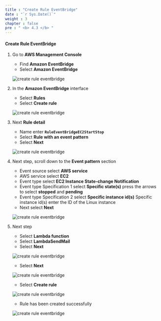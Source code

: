 ```yaml
---
title : "Create Rule EventBridge"
date : "`r Sys.Date()`"
weight : 3
chapter : false
pre : " <b> 4.3 </b> "
---
```


#### Create Rule EventBridge

1. Go to **AWS Management Console**

   - Find **Amazon EventBridge**
   - Select **Amazon EventBridge**

    ![create rule eventbridge](/images/6-CreateFunctionLambdaToMail/2CreateRuleEvent/0001.png?width=90pc)

2. In the **Amazon EventBridge** interface

    - Select **Rules**
    - Select **Create rule**
  
    ![create rule eventbridge](/images/6-CreateFunctionLambdaToMail/2CreateRuleEvent/0002.png?width=90pc)

3. Next **Rule detail**

   - Name enter **```RuleEventBridgeEC2StartStop```**
   - Select **Rule with an event pattern**
   - Select **Next**

    ![create rule eventbridge](/images/6-CreateFunctionLambdaToMail/2CreateRuleEvent/0003.png?width=90pc)


4. Next step, scroll down to the **Event pattern** section

   - Event source select **AWS service**
   - AWS service select **EC2**
   - Event type select **EC2 Instance State-change Notification**
   - Event type Specification 1 select **Specific state(s)** press the arrows to select **stopped** and **pending**
   - Event type Specification 2 select **Specific instance id(s)** Specific instance id(s) enter the ID of the Linux instance
   - Next select **Next**

    ![create rule eventbridge](/images/6-CreateFunctionLambdaToMail/2CreateRuleEvent/0004.png?width=90pc)

5. Next step

   - Select **Lambda function**
   - Select **LambdaSendMail**
   - Select **Next**

    ![create rule eventbridge](/images/6-CreateFunctionLambdaToMail/2CreateRuleEvent/0005.png?width=90pc)

    - Select **Next**

    ![create rule eventbridge](/images/6-CreateFunctionLambdaToMail/2CreateRuleEvent/0006.png?width=90pc)

    - Select **Create rule**

    ![create rule eventbridge](/images/6-CreateFunctionLambdaToMail/2CreateRuleEvent/0007.png?width=90pc)

    - Rule has been created successfully

    ![create rule eventbridge](/images/6-CreateFunctionLambdaToMail/2CreateRuleEvent/0008.png?width=90pc)